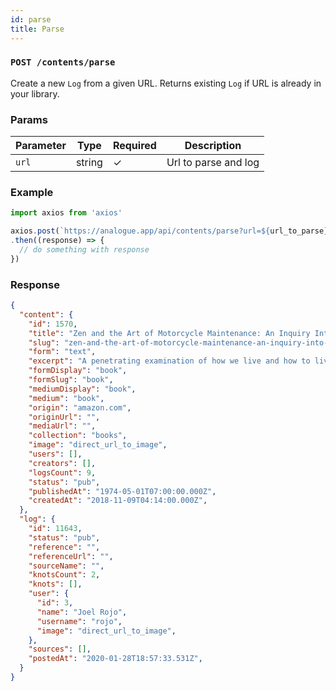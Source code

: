 ```yaml
---
id: parse
title: Parse
---
```


### `POST /contents/parse`

Create a new `Log` from a given URL. Returns existing `Log` if URL is already in your library.

### Params

Parameter | Type | Required | Description
--------- | ---- | -------- | -----------
`url` | string | ✓ | Url to parse and log

### Example

```javascript
import axios from 'axios'

axios.post(`https://analogue.app/api/contents/parse?url=${url_to_parse}`)
.then((response) => {
  // do something with response
})
```

### Response

```json
{
  "content": {
    "id": 1570,
    "title": "Zen and the Art of Motorcycle Maintenance: An Inquiry Into Values",
    "slug": "zen-and-the-art-of-motorcycle-maintenance-an-inquiry-into-values-mdew46",
    "form": "text",
    "excerpt": "A penetrating examination of how we live and how to live better",
    "formDisplay": "book",
    "formSlug": "book",
    "mediumDisplay": "book",
    "medium": "book",
    "origin": "amazon.com",
    "originUrl": "",
    "mediaUrl": "",
    "collection": "books",
    "image": "direct_url_to_image",
    "users": [],
    "creators": [],
    "logsCount": 9,
    "status": "pub",
    "publishedAt": "1974-05-01T07:00:00.000Z",
    "createdAt": "2018-11-09T04:14:00.000Z",
  },
  "log": {
    "id": 11643,
    "status": "pub",
    "reference": "",
    "referenceUrl": "",
    "sourceName": "",
    "knotsCount": 2,
    "knots": [],
    "user": {
      "id": 3,
      "name": "Joel Rojo",
      "username": "rojo",
      "image": "direct_url_to_image",
    },
    "sources": [],
    "postedAt": "2020-01-28T18:57:33.531Z",
  }
}
```
